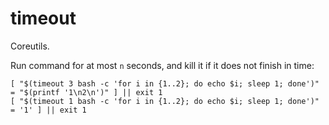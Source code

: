 # timeout

Coreutils.

Run command for at most `n` seconds, and kill it if it does not finish in time:

    [ "$(timeout 3 bash -c 'for i in {1..2}; do echo $i; sleep 1; done')" = "$(printf '1\n2\n')" ] || exit 1
    [ "$(timeout 1 bash -c 'for i in {1..2}; do echo $i; sleep 1; done')" = '1' ] || exit 1
